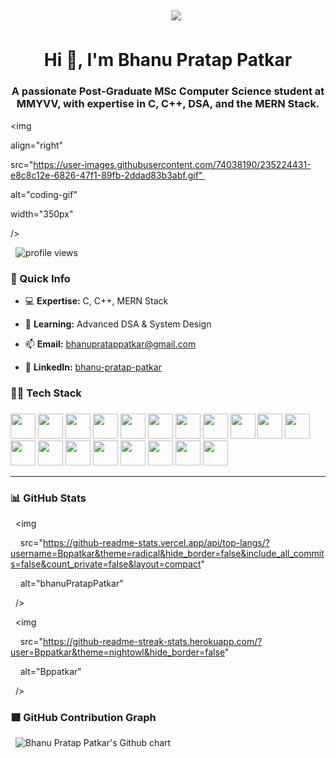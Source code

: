 <h1 align="center">

    <img src="https://readme-typing-svg.herokuapp.com/?font=Righteous&size=35&center=true&vCenter=true&width=500&height=70&duration=4000&lines=Hi+There!+👋;+I'm+Bhanu+Pratap+Patkar!;" />

</h1>



<h1 align="center">Hi 👋, I'm Bhanu Pratap Patkar</h1>

<h3 align="center">A passionate Post-Graduate MSc Computer Science student at MMYVV, with expertise in C, C++, DSA, and the MERN Stack.</h3>



<img 

align="right"

src="https://user-images.githubusercontent.com/74038190/235224431-e8c8c12e-6826-47f1-89fb-2ddad83b3abf.gif" 

alt="coding-gif"

width="350px"

/>



<p align="left">

  <img src="https://komarev.com/ghpvc/?username=Bppatkar&label=Profile%20views&color=8A2BE2&style=flat-square" alt="profile views" />

</p>



### 🚀 Quick Info  

- 💻 **Expertise:** C, C++, MERN Stack  

- 🌱 **Learning:** Advanced DSA & System Design  

- 📫 **Email:** bhanupratappatkar@gmail.com  

- 🔗 **LinkedIn:** [bhanu-pratap-patkar](https://linkedin.com/in/bhanu-pratap-patkar)  



<h3 align="left">🧑‍💻 Tech Stack</h3>



###

<div align="left">

<!-- Languages -->

<img src="https://cdn.jsdelivr.net/gh/devicons/devicon/icons/c/c-original.svg" height="40" />

<img src="https://cdn.jsdelivr.net/gh/devicons/devicon/icons/cplusplus/cplusplus-original.svg" height="40" />

<img src="https://cdn.jsdelivr.net/gh/devicons/devicon/icons/html5/html5-original.svg" height="40" />

<img src="https://cdn.jsdelivr.net/gh/devicons/devicon/icons/css3/css3-original.svg" height="40" />

<img src="https://cdn.jsdelivr.net/gh/devicons/devicon/icons/javascript/javascript-original.svg" height="40" />

<img src="https://cdn.jsdelivr.net/gh/devicons/devicon/icons/typescript/typescript-original.svg" height="40" />



<!-- Frontend -->

<img src="https://cdn.jsdelivr.net/gh/devicons/devicon/icons/react/react-original.svg" height="40" />

<img src="https://cdn.jsdelivr.net/gh/devicons/devicon/icons/nextjs/nextjs-original.svg" height="40" />

<img src="https://www.vectorlogo.zone/logos/tailwindcss/tailwindcss-icon.svg" height="40" />

<img src="https://cdn.jsdelivr.net/gh/devicons/devicon/icons/bootstrap/bootstrap-original.svg" height="40" />

<img src="https://cdn.jsdelivr.net/gh/devicons/devicon/icons/redux/redux-original.svg" height="40" />



<!-- Backend -->

<img src="https://cdn.jsdelivr.net/gh/devicons/devicon/icons/nodejs/nodejs-original.svg" height="40" />

<img src="https://skillicons.dev/icons?i=express" height="40" />

<img src="https://cdn.jsdelivr.net/gh/devicons/devicon/icons/mongodb/mongodb-original.svg" height="40" />

<img src="https://cdn.jsdelivr.net/gh/devicons/devicon/icons/mongoose/mongoose-original.svg" height="40" />

<img src="https://cdn.jsdelivr.net/gh/devicons/devicon/icons/ejs/ejs-original.svg" height="40" />



<!-- DevOps -->

<img src="https://cdn.jsdelivr.net/gh/devicons/devicon/icons/docker/docker-original.svg" height="40" />

<img src="https://cdn.simpleicons.org/appwrite/F02E65" height="40" />

<img src="https://cdn.simpleicons.org/stripe/008CDD" height="40" />

</div>



---



### 📊 GitHub Stats



<p align="left">

  <img

    src="https://github-readme-stats.vercel.app/api/top-langs/?username=Bppatkar&theme=radical&hide_border=false&include_all_commits=false&count_private=false&layout=compact"

    alt="bhanuPratapPatkar"

  /> &nbsp; &nbsp; &nbsp;

  <img

    src="https://github-readme-streak-stats.herokuapp.com/?user=Bppatkar&theme=nightowl&hide_border=false"

    alt="Bppatkar"

  />

</p>



### 🟩 GitHub Contribution Graph



<p align="center">

  <img src="https://ghchart.rshah.org/39FF14/Bppatkar" alt="Bhanu Pratap Patkar's Github chart" />

</p>
